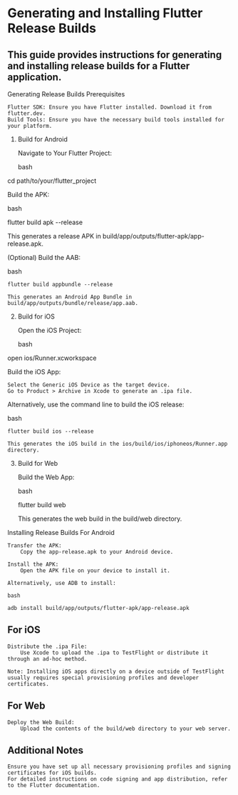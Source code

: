 # Generating and Installing Flutter Release Builds

## This guide provides instructions for generating and installing release builds for a Flutter application.
Generating Release Builds
Prerequisites

    Flutter SDK: Ensure you have Flutter installed. Download it from flutter.dev.
    Build Tools: Ensure you have the necessary build tools installed for your platform.

1. Build for Android

    Navigate to Your Flutter Project:

    bash

cd path/to/your/flutter_project

Build the APK:

bash

flutter build apk --release

This generates a release APK in build/app/outputs/flutter-apk/app-release.apk.

(Optional) Build the AAB:

bash

    flutter build appbundle --release

    This generates an Android App Bundle in build/app/outputs/bundle/release/app.aab.

2. Build for iOS

    Open the iOS Project:

    bash

open ios/Runner.xcworkspace

Build the iOS App:

    Select the Generic iOS Device as the target device.
    Go to Product > Archive in Xcode to generate an .ipa file.

Alternatively, use the command line to build the iOS release:

bash

    flutter build ios --release

    This generates the iOS build in the ios/build/ios/iphoneos/Runner.app directory.

3. Build for Web

    Build the Web App:

    bash

    flutter build web

    This generates the web build in the build/web directory.

Installing Release Builds
For Android

    Transfer the APK:
        Copy the app-release.apk to your Android device.

    Install the APK:
        Open the APK file on your device to install it.

    Alternatively, use ADB to install:

    bash

    adb install build/app/outputs/flutter-apk/app-release.apk

## For iOS

    Distribute the .ipa File:
        Use Xcode to upload the .ipa to TestFlight or distribute it through an ad-hoc method.

    Note: Installing iOS apps directly on a device outside of TestFlight usually requires special provisioning profiles and developer certificates.

## For Web

    Deploy the Web Build:
        Upload the contents of the build/web directory to your web server.

## Additional Notes

    Ensure you have set up all necessary provisioning profiles and signing certificates for iOS builds.
    For detailed instructions on code signing and app distribution, refer to the Flutter documentation.

